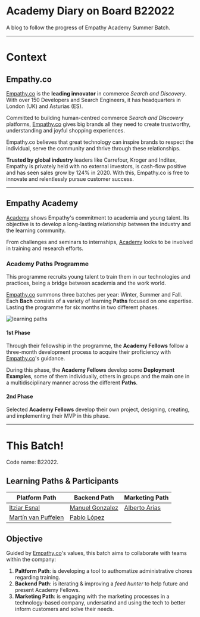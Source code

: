 # Academy Diary on Board B22022
A blog to follow the progress of Empathy Academy Summer Batch.

--------------------------------
# Context
## Empathy.co
[Empathy.co](https://empathy.co/) is the **leading innovator** in commerce *Search and Discovery*. With over 150 Developers and Search Engineers, it has headquarters in London (UK) and Asturias (ES). 

Committed to building human-centred commerce *Search and Discovery* platforms, [Empathy.co](https://empathy.co) gives big brands all they need to create trustworthy, understanding and joyful shopping experiences. 

Empathy.co believes that great technology can inspire brands to respect the individual, serve the community and thrive through these relationships.

**Trusted by global industry** leaders like Carrefour, Kroger and Inditex, Empathy is privately held with no external investors, is cash-flow positive and has seen sales grow by 124% in 2020. With this, Empathy.co is free to innovate and relentlessly pursue customer success.

--------------------------------
## Empathy Academy
[Academy](https://empathy.co/company/academy/) shows Empathy's commitment to academia and young talent. Its objective is to develop a long-lasting relationship between the industry and the learning community.

From challenges and seminars to internships, [Academy](https://empathy.co/company/academy/) looks to be involved in training and research efforts.

### Academy Paths Programme
This programme recruits young talent to train them in our technologies and practices, being a bridge between academia and the work world.

[Empathy.co](https://empathy.co/) summons three batches per year: Winter, Summer and Fall. Each **Bach** consists of a variety of learning **Paths** focused on one expertise. Lasting the programme for six months in two different phases.

![learning paths](assets/img_paths.png)

#### 1st Phase

Through their fellowship in the programme, the **Academy Fellows** follow a three-month development process to acquire their proficiency with [Empathy.co](https://empathy.co/)'s guidance.

During this phase, the **Academy Fellows** develop some **Deployment Examples**, some of them individually, others in groups and the main one in a multidisciplinary manner across the different **Paths**.

#### 2nd Phase

Selected **Academy Fellows** develop their own project, designing, creating, and implementing their MVP in this phase.

----------------------------------------------------------

# This Batch!
Code name: B22022.
## Learning Paths & Participants

| Platform Path | Backend Path  | Marketing Path     |
| ------------- | ------------- | ------------- |
| [Itziar Esnal](https://github.com/ItziEG) | [Manuel Gonzalez](https://github.com/gs-Manuel) | [Alberto Arias](https://github.com/AlbertoAriasZhukov) |
| [Martín van Puffelen](https://github.com/martinvplopez) | [Pablo López](https://github.com/uo271580) |

## Objective

Guided by [Empathy.co](https://empathy.co/)'s values, this batch aims to collaborate with teams within the company:

1. **Paltform Path**: is developing a tool to authomatize administrative chores regarding training.
2. **Backend Path**: is iterating & improving a *feed hunter* to help future and present Academy Fellows.
3. **Marketing Path**: is engaging with the marketing processes in a technology-based company, undersatind and using the tech to better inform customers and solve their needs.
